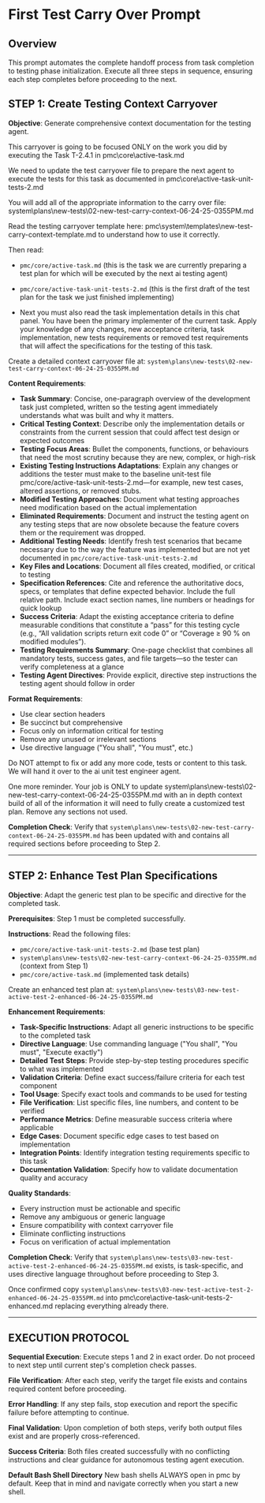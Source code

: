 # First Test Carry Over Prompt

## Overview
This prompt automates the complete handoff process from task completion to testing phase initialization. Execute all three steps in sequence, ensuring each step completes before proceeding to the next.

## STEP 1: Create Testing Context Carryover

**Objective**: Generate comprehensive context documentation for the testing agent.

This carryover is going to be focused ONLY on the work you did by executing the Task T-2.4.1 in pmc\core\active-task.md

We need to update the test carryover file to prepare the next agent to execute the tests for this task as documented in pmc\core\active-task-unit-tests-2.md  

You will add all of the appropriate information to the carry over file:
system\plans\new-tests\02-new-test-carry-context-06-24-25-0355PM.md

Read the testing carryover template here: pmc\system\templates\new-test-carry-context-template.md to understand how to use it correctly.

Then read:
- `pmc/core/active-task.md` (this is the task we are currently preparing a test plan for which will be executed by the next ai testing agent)

- `pmc/core/active-task-unit-tests-2.md` (this is the first draft of the test plan for the task we just finished implementing)

- Next you must also read the task implementation details in this chat panel. You have been the primary implementer of the current task. Apply your knowledge of any changes, new acceptance criteria, task implementation, new tests requirements or removed test requirements that will affect the specifications for the testing of this task.

Create a detailed context carryover file at: `system\plans\new-tests\02-new-test-carry-context-06-24-25-0355PM.md`

**Content Requirements**:
- **Task Summary**: Concise, one-paragraph overview of the development task just completed, written so the testing agent immediately understands what was built and why it matters.
- **Critical Testing Context**: Describe only the implementation details or constraints from the current session that could affect test design or expected outcomes
- **Testing Focus Areas**: Bullet the components, functions, or behaviours that need the most scrutiny because they are new, complex, or high-risk
- **Existing Testing Instructions Adaptations**: Explain any changes or additions the tester must make to the baseline unit-test file pmc/core/active-task-unit-tests-2.md—for example, new test cases, altered assertions, or removed stubs.
- **Modified Testing Approaches**: Document what testing approaches need modification based on the actual implementation
- **Eliminated Requirements**: Document and instruct the testing agent on any testing steps that are now obsolete because the feature covers them or the requirement was dropped.
- **Additional Testing Needs**: Identify fresh test scenarios that became necessary due to the way the feature was implemented but are not yet documented in `pmc/core/active-task-unit-tests-2.md`
- **Key Files and Locations**: Document all files created, modified, or critical to testing
- **Specification References**: Cite and reference the authoritative docs, specs, or templates that define expected behavior. Include the full relative path. Include exact section names, line numbers or headings for quick lookup
- **Success Criteria**: Adapt the existing acceptance criteria to define measurable conditions that constitute a “pass” for this testing cycle (e.g., “All validation scripts return exit code 0” or “Coverage ≥ 90 % on modified modules”).
- **Testing Requirements Summary**: One-page checklist that combines all mandatory tests, success gates, and file targets—so the tester can verify completeness at a glance
- **Testing Agent Directives**: Provide explicit, directive step instructions the testing agent should follow in order

**Format Requirements**:
- Use clear section headers
- Be succinct but comprehensive
- Focus only on information critical for testing
- Remove any unused or irrelevant sections
- Use directive language ("You shall", "You must", etc.)

Do NOT attempt to fix or add any more code, tests or content to this task. We will hand it over to the ai unit test engineer agent.  

One more reminder. Your job is ONLY to update system\plans\new-tests\02-new-test-carry-context-06-24-25-0355PM.md with an in depth context build of all of the information it will need to fully create a customized test plan. Remove any sections not used.

**Completion Check**: Verify that `system\plans\new-tests\02-new-test-carry-context-06-24-25-0355PM.md` has been updated with and contains all required sections before proceeding to Step 2.

---

## STEP 2: Enhance Test Plan Specifications

**Objective**: Adapt the generic test plan to be specific and directive for the completed task.

**Prerequisites**: Step 1 must be completed successfully.

**Instructions**:
Read the following files:
- `pmc/core/active-task-unit-tests-2.md` (base test plan)
- `system\plans\new-tests\02-new-test-carry-context-06-24-25-0355PM.md` (context from Step 1)
- `pmc/core/active-task.md` (implemented task details)

Create an enhanced test plan at: `system\plans\new-tests\03-new-test-active-test-2-enhanced-06-24-25-0355PM.md`

**Enhancement Requirements**:
- **Task-Specific Instructions**: Adapt all generic instructions to be specific to the completed task
- **Directive Language**: Use commanding language ("You shall", "You must", "Execute exactly") 
- **Detailed Test Steps**: Provide step-by-step testing procedures specific to what was implemented
- **Validation Criteria**: Define exact success/failure criteria for each test component
- **Tool Usage**: Specify exact tools and commands to be used for testing
- **File Verification**: List specific files, line numbers, and content to be verified
- **Performance Metrics**: Define measurable success criteria where applicable
- **Edge Cases**: Document specific edge cases to test based on implementation
- **Integration Points**: Identify integration testing requirements specific to this task
- **Documentation Validation**: Specify how to validate documentation quality and accuracy

**Quality Standards**:
- Every instruction must be actionable and specific
- Remove any ambiguous or generic language
- Ensure compatibility with context carryover file
- Eliminate conflicting instructions
- Focus on verification of actual implementation

**Completion Check**: Verify that `system\plans\new-tests\03-new-test-active-test-2-enhanced-06-24-25-0355PM.md` exists, is task-specific, and uses directive language throughout before proceeding to Step 3.

Once confirmed copy `system\plans\new-tests\03-new-test-active-test-2-enhanced-06-24-25-0355PM.md` into pmc\core\active-task-unit-tests-2-enhanced.md replacing everything already there.

---

## EXECUTION PROTOCOL

**Sequential Execution**: Execute steps 1 and 2 in exact order. Do not proceed to next step until current step's completion check passes.

**File Verification**: After each step, verify the target file exists and contains required content before proceeding.

**Error Handling**: If any step fails, stop execution and report the specific failure before attempting to continue.

**Final Validation**: Upon completion of both steps, verify both output files exist and are properly cross-referenced.

**Success Criteria**: Both files created successfully with no conflicting instructions and clear guidance for autonomous testing agent execution.

**Default Bash Shell Directory** New bash shells ALWAYS open in pmc by default. Keep that in mind and navigate correctly when you start a new shell.
